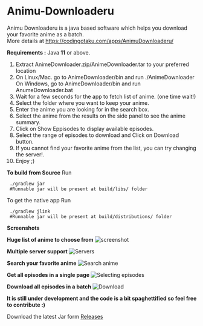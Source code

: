 # Animu-Downloaderu

Animu Downloaderu is a java based software which helps you download your favorite anime as a batch.<br/>
More details at https://codingotaku.com/apps/AnimuDownloaderu/

**Requirements :** Java **11** or above.
1) Extract AnimeDownloader.zip/AnimeDownloader.tar to your preferred location
2) On Linux/Mac. go to AnimeDownloader/bin and run ./AnimeDownloader
   On Windows, go to AnimeDownloader/bin and run AnumeDownloader.bat
3) Wait for a few seconds for the app to fetch list of anime. (one time wait!)
4) Select the folder where you want to keep your anime.
5) Enter the anime you are looking for in the search box.
6) Select the anime from the results on the side panel to see the anime summary.
7) Click on Show Eppisodes to display available episodes.
8) Select the range of episodes to download and Click on Download button.
9) If you cannot find your favorite anime from the list, you can try changing the server!.
10) Enjoy ;)

**To build from Source**
Run 
```
 ./gradlew jar
 #Runnable jar will be present at build/libs/ folder
```
To get the native app
Run
```
 ./gradlew jlink
 #Runnable jar will be present at build/distributions/ folder
```

**Screenshots**

**Huge list of anime to choose from**
![screenshot](https://github.com/codingotaku/Animu-Downloaderu/raw/master/screenshots/screenshot.png "screenshot")


**Multiple server support**
![Servers](https://github.com/codingotaku/Animu-Downloaderu/raw/master/screenshots/servers.png "Servers")


**Search your favorite anime**
![Search anime](https://github.com/codingotaku/Animu-Downloaderu/raw/master/screenshots/search.png "Search anime")


**Get all episodes in a single page**
![Selecting episodes](https://github.com/codingotaku/Animu-Downloaderu/raw/master/screenshots/episodes.png "Selecting episodes")


**Download all episodes in a batch**
![Download](https://github.com/codingotaku/Animu-Downloaderu/raw/master/screenshots/download.png "Download")
		

**It is still under development and the code is a bit spaghettified so feel free to contribute :)**

Download the latest Jar form [Releases](https://github.com/CodingOtaku/Animu-Downloaderu/releases)
